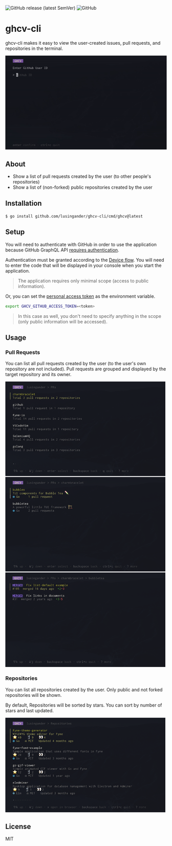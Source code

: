 ![GitHub release (latest SemVer)](https://img.shields.io/github/v/release/lusingander/ghcv-cli)
![GitHub](https://img.shields.io/github/license/lusingander/ghcv-cli)

# ghcv-cli

ghcv-cli makes it easy to view the user-created issues, pull requests, and repositories in the terminal.

<img src="./img/image.gif" width=600>

## About

- Show a list of pull requests created by the user (to other people's repositories)
- Show a list of (non-forked) public repositories created by the user

## Installation

`$ go install github.com/lusingander/ghcv-cli/cmd/ghcv@latest`

## Setup

You will need to authenticate with GitHub in order to use the application because GitHub GraphQL API [requires authentication](https://docs.github.com/en/graphql/guides/forming-calls-with-graphql#authenticating-with-graphql).

Authentication must be granted according to the [Device flow](https://docs.github.com/en/developers/apps/building-oauth-apps/authorizing-oauth-apps#device-flow). You will need to enter the code that will be displayed in your console when you start the application.

> The application requires only minimal scope (access to public information).

Or, you can set the [personal access token](https://docs.github.com/en/authentication/keeping-your-account-and-data-secure/creating-a-personal-access-token) as the environment variable.

```sh
export GHCV_GITHUB_ACCESS_TOKEN=<token>
```

> In this case as well, you don't need to specify anything in the scope (only public information will be accessed).

## Usage

### Pull Requests

You can list all pull requests created by the user (to the user's own repository are not included).
Pull requests are grouped and displayed by the target repository and its owner.

<img src="./img/pr-owner.png" width=500>
<img src="./img/pr-repo.png" width=500>
<img src="./img/pr-list.png" width=500>

### Repositories

You can list all repositories created by the user.
Only public and not forked repositories will be shown.

By default, Repositories will be sorted by stars.
You can sort by number of stars and last updated.

<img src="./img/repo.png" width=500>

## License

MIT
